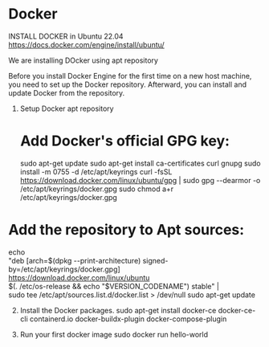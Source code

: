 # Docker
INSTALL DOCKER in Ubuntu 22.04
https://docs.docker.com/engine/install/ubuntu/

We are installing DOcker using apt repository

Before you install Docker Engine for the first time on a new host machine, you need to set up the Docker repository. Afterward, you can install and update Docker from the repository.

1. Setup Docker apt repository
   # Add Docker's official GPG key:
    sudo apt-get update
    sudo apt-get install ca-certificates curl gnupg
    sudo install -m 0755 -d /etc/apt/keyrings
    curl -fsSL https://download.docker.com/linux/ubuntu/gpg | sudo gpg --dearmor -o /etc/apt/keyrings/docker.gpg
    sudo chmod a+r /etc/apt/keyrings/docker.gpg

  # Add the repository to Apt sources:
  echo \
  "deb [arch=$(dpkg --print-architecture) signed-by=/etc/apt/keyrings/docker.gpg] https://download.docker.com/linux/ubuntu \
  $(. /etc/os-release && echo "$VERSION_CODENAME") stable" | \
  sudo tee /etc/apt/sources.list.d/docker.list > /dev/null
  sudo apt-get update

2. Install the Docker packages.
   sudo apt-get install docker-ce docker-ce-cli containerd.io docker-buildx-plugin docker-compose-plugin

3. Run your first docker image
    sudo docker run hello-world   
  
